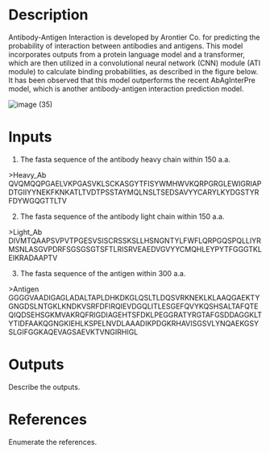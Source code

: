 # Description 

Antibody-Antigen Interaction is developed by Arontier Co. for predicting the probability of interaction between antibodies and antigens. This model incorporates outputs from a protein language model and a transformer, which are then utilized in a convolutional neural network (CNN) module (ATI module) to calculate binding probabilities, as described in the figure below. It has been observed that this model outperforms the recent AbAgInterPre model, which is another antibody-antigen interaction prediction model.

![image (35)](https://github.com/arontier/ad3-tutorials/assets/121647082/71f943c2-be1a-414f-9fee-820e5d0409f4)

# Inputs

1. The fasta sequence of the antibody heavy chain within 150 a.a.

\>Heavy_Ab
QVQMQQPGAELVKPGASVKLSCKASGYTFISYWMHWVKQRPGRGLEWIGRIAPDTGIIYYNEKFKNKATLTVDTPSSTAYMQLNSLTSEDSAVYYCARYLKYDGSTYRFDYWGQGTTLTV

2. The fasta sequence of the antibody light chain within 150 a.a.

\>Light_Ab
DIVMTQAAPSVPVTPGESVSISCRSSKSLLHSNGNTYLFWFLQRPGQSPQLLIYRMSNLASGVPDRFSGSGSGTSFTLRISRVEAEDVGVYYCMQHLEYPYTFGGGTKLEIKRADAAPTV

3. The fasta sequence of the antigen  within 300 a.a.

\>Antigen
GGGGVAADIGAGLADALTAPLDHKDKGLQSLTLDQSVRKNEKLKLAAQGAEKTYGNGDSLNTGKLKNDKVSRFDFIRQIEVDGQLITLESGEFQVYKQSHSALTAFQTEQIQDSEHSGKMVAKRQFRIGDIAGEHTSFDKLPEGGRATYRGTAFGSDDAGGKLTYTIDFAAKQGNGKIEHLKSPELNVDLAAADIKPDGKRHAVISGSVLYNQAEKGSYSLGIFGGKAQEVAGSAEVKTVNGIRHIGL

# Outputs

Describe the outputs.

# References

Enumerate the references.
